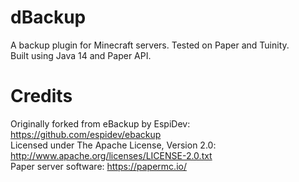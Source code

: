 # dBackup
A backup plugin for Minecraft servers. Tested on Paper and Tuinity.<br/>
Built using Java 14 and Paper API.<br/>

# Credits
Originally forked from eBackup by EspiDev: https://github.com/espidev/ebackup<br/>
Licensed under The Apache License, Version 2.0: http://www.apache.org/licenses/LICENSE-2.0.txt<br/>
Paper server software: https://papermc.io/
